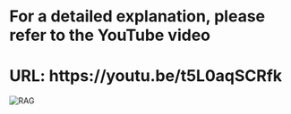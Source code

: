 <h1>For a detailed explanation, please refer to the YouTube video</h1>
<h1>URL: https://youtu.be/t5L0aqSCRfk </h1>
<img src = "https://github.com/user-attachments/assets/26049b24-b752-41e0-bb3b-23f0f7d9d528" alt = "RAG" />

